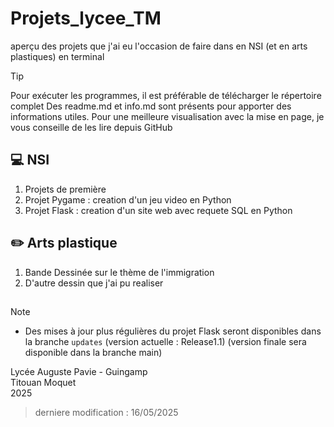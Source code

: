 # Projets_lycee_TM
aperçu des projets que j'ai eu l'occasion de faire dans en NSI (et en arts plastiques) en terminal 

> [!TIP]
> Pour exécuter les programmes, il est préférable de télécharger le répertoire complet
> Des readme.md et info.md sont présents pour apporter des informations utiles. Pour une meilleure visualisation avec la mise en page, je vous conseille de les lire depuis GitHub

## :computer: NSI
1. Projets de première
2. Projet Pygame : creation d'un jeu video en Python
3. Projet Flask : creation d'un site web avec requete SQL en Python 
<!--
> (le projet Flask est toujours en cours de realisation)
-->
## :pencil2: Arts plastique 

1. Bande Dessinée sur le thème de l'immigration
2. D'autre dessin que j'ai pu realiser

##  
> [!NOTE]
> + Des mises à jour plus régulières du projet Flask seront disponibles dans la branche `updates` (version actuelle : Release1.1) (version finale sera disponible dans la branche main)

Lycée Auguste Pavie - Guingamp \
Titouan Moquet \
2025

> derniere modification : 16/05/2025

